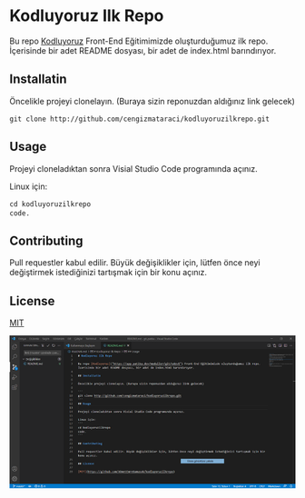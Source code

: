 # Kodluyoruz Ilk Repo

Bu repo [Kodluyoruz]("https://app.patika.dev/moduller/git/odev1") Front-End Eğitimimizde oluşturduğumuz ilk repo. İçerisinde bir adet README dosyası, bir adet de index.html barındırıyor.

## Installatin

Öncelikle projeyi clonelayın. (Buraya sizin reponuzdan aldığınız link gelecek)

```
git clone http://github.com/cengizmataraci/kodluyoruzilkrepo.git
```
## Usage

Projeyi cloneladıktan sonra Visial Studio Code programında açınız.

Linux için:
```
cd kodluyoruzilkrepo
code.
```

## Contributing

Pull requestler kabul edilir. Büyük değişiklikler için, lütfen önce neyi değiştirmek istediğinizi tartışmak için bir konu açınız.

## License

[MIT](https://github.com/AhmetEmreGumusok/kodluyoruzilkrepo)

![Kod Sayfası Resim](Screenshot_1.png)